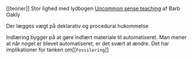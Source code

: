 [[teorier]]
Stor lighed med lydbogen [Uncommon sense teaching]() af Barb Oakly

Der lægges vægt på deklarativ og procedural hukommelse 

Indlæring bygger på at gøre indlært materiale til automatiseret. Man mener at når noget er blevet automatiseret, er det svært at ændre. Det har implikationer for tanken om[[`Fossilering`]]

